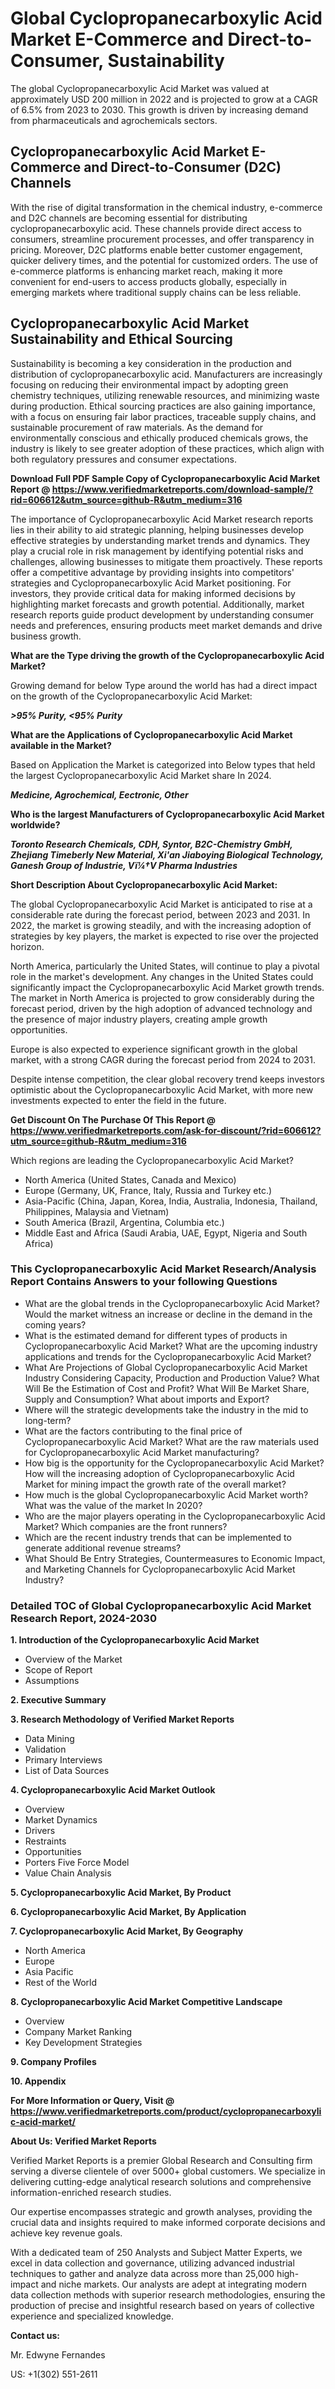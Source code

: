 <h1>Global Cyclopropanecarboxylic Acid Market E-Commerce and Direct-to-Consumer, Sustainability</h1><p class=""><p>The global Cyclopropanecarboxylic Acid Market was valued at approximately USD 200 million in 2022 and is projected to grow at a CAGR of 6.5% from 2023 to 2030. This growth is driven by increasing demand from pharmaceuticals and agrochemicals sectors.</p><h2>Cyclopropanecarboxylic Acid Market E-Commerce and Direct-to-Consumer (D2C) Channels</h2><p>With the rise of digital transformation in the chemical industry, e-commerce and D2C channels are becoming essential for distributing cyclopropanecarboxylic acid. These channels provide direct access to consumers, streamline procurement processes, and offer transparency in pricing. Moreover, D2C platforms enable better customer engagement, quicker delivery times, and the potential for customized orders. The use of e-commerce platforms is enhancing market reach, making it more convenient for end-users to access products globally, especially in emerging markets where traditional supply chains can be less reliable.</p><h2>Cyclopropanecarboxylic Acid Market Sustainability and Ethical Sourcing</h2><p>Sustainability is becoming a key consideration in the production and distribution of cyclopropanecarboxylic acid. Manufacturers are increasingly focusing on reducing their environmental impact by adopting green chemistry techniques, utilizing renewable resources, and minimizing waste during production. Ethical sourcing practices are also gaining importance, with a focus on ensuring fair labor practices, traceable supply chains, and sustainable procurement of raw materials. As the demand for environmentally conscious and ethically produced chemicals grows, the industry is likely to see greater adoption of these practices, which align with both regulatory pressures and consumer expectations.</p></p><p class=""><strong>Download Full PDF Sample Copy of Cyclopropanecarboxylic Acid Market Report @ <a href="https://www.verifiedmarketreports.com/download-sample/?rid=606612&utm_source=github-R&utm_medium=316" target="_blank">https://www.verifiedmarketreports.com/download-sample/?rid=606612&utm_source=github-R&utm_medium=316</a></strong></p><p>The importance of&nbsp;Cyclopropanecarboxylic Acid Market research reports lies in their ability to aid strategic planning, helping businesses develop effective strategies by understanding market trends and dynamics. They play a crucial role in risk management by identifying potential risks and challenges, allowing businesses to mitigate them proactively. These reports offer a competitive advantage by providing insights into competitors' strategies and Cyclopropanecarboxylic Acid Market positioning. For investors, they provide critical data for making informed decisions by highlighting market forecasts and growth potential. Additionally, market research reports guide product development by understanding consumer needs and preferences, ensuring products meet market demands and drive business growth.</p><p><strong>What are the&nbsp;Type driving the growth of the Cyclopropanecarboxylic Acid Market?</strong></p><p id="" class="">Growing demand for below Type around the world has had a direct impact on the growth of the Cyclopropanecarboxylic Acid Market:</p><p class=""><em><strong>>95% Purity, <95% Purity</strong></em></p><p class=""><strong>What are the&nbsp;Applications&nbsp;of Cyclopropanecarboxylic Acid Market available in the Market?</strong></p><p id="" class="">Based on Application the Market is categorized into Below types that held the largest Cyclopropanecarboxylic Acid Market share In 2024.</p><p class=""><em><strong>Medicine, Agrochemical, Eectronic, Other</strong></em></p><p class=""><strong>Who is the largest Manufacturers of Cyclopropanecarboxylic Acid Market worldwide?</strong></p><p><em><strong>Toronto Research Chemicals, CDH, Syntor, B2C-Chemistry GmbH, Zhejiang Timeberly New Material, Xi'an Jiaboying Biological Technology, Ganesh Group of Industrie, Vï¼†V Pharma Industries</strong></em></p><p id="" class=""><strong>Short Description About Cyclopropanecarboxylic Acid Market:</strong></p><p>The global Cyclopropanecarboxylic Acid Market is anticipated to rise at a considerable rate during the forecast period, between 2023 and 2031. In 2022, the market is growing steadily, and with the increasing adoption of strategies by key players, the market is expected to rise over the projected horizon.</p><p>North America, particularly the United States, will continue to play a pivotal role in the market's development. Any changes in the United States could significantly impact the Cyclopropanecarboxylic Acid Market growth trends. The market in North America is projected to grow considerably during the forecast period, driven by the high adoption of advanced technology and the presence of major industry players, creating ample growth opportunities.</p><p>Europe is also expected to experience significant growth in the global market, with a strong CAGR during the forecast period from 2024 to 2031.</p><p>Despite intense competition, the clear global recovery trend keeps investors optimistic about the Cyclopropanecarboxylic Acid Market, with more new investments expected to enter the field in the future.</p><p id="" class=""><strong>Get Discount On The Purchase Of This Report @ <a href="https://www.verifiedmarketreports.com/ask-for-discount/?rid=606612?utm_source=github-R&utm_medium=316" target="_blank">https://www.verifiedmarketreports.com/ask-for-discount/?rid=606612?utm_source=github-R&utm_medium=316</a></strong></p><p class="">Which regions are leading the Cyclopropanecarboxylic Acid Market?</p><ul><li>North America (United States, Canada and Mexico)</li><li>Europe (Germany, UK, France, Italy, Russia and Turkey etc.)</li><li>Asia-Pacific (China, Japan, Korea, India, Australia, Indonesia, Thailand, Philippines, Malaysia and Vietnam)</li><li>South America (Brazil, Argentina, Columbia etc.)</li><li>Middle East and Africa (Saudi Arabia, UAE, Egypt, Nigeria and South Africa)</li></ul><h3 id="" class="">This Cyclopropanecarboxylic Acid Market Research/Analysis Report Contains Answers to your following Questions</h3><ul><li>What are the global trends in the Cyclopropanecarboxylic Acid Market? Would the market witness an increase or decline in the demand in the coming years?</li><li>What is the estimated demand for different types of products in Cyclopropanecarboxylic Acid Market? What are the upcoming industry applications and trends for the Cyclopropanecarboxylic Acid Market?</li><li>What Are Projections of Global Cyclopropanecarboxylic Acid Market Industry Considering Capacity, Production and Production Value? What Will Be the Estimation of Cost and Profit? What Will Be Market Share, Supply and Consumption? What about imports and Export?</li><li>Where will the strategic developments take the industry in the mid to long-term?</li><li>What are the factors contributing to the final price of Cyclopropanecarboxylic Acid Market? What are the raw materials used for Cyclopropanecarboxylic Acid Market manufacturing?</li><li>How big is the opportunity for the Cyclopropanecarboxylic Acid Market? How will the increasing adoption of Cyclopropanecarboxylic Acid Market for mining impact the growth rate of the overall market?</li><li>How much is the global Cyclopropanecarboxylic Acid Market worth? What was the value of the market In 2020?</li><li>Who are the major players operating in the Cyclopropanecarboxylic Acid Market? Which companies are the front runners?</li><li>Which are the recent industry trends that can be implemented to generate additional revenue streams?</li><li>What Should Be Entry Strategies, Countermeasures to Economic Impact, and Marketing Channels for Cyclopropanecarboxylic Acid Market Industry?</li></ul><h3 id="" class="">Detailed TOC of Global Cyclopropanecarboxylic Acid Market Research Report, 2024-2030</h3><p id="" class=""><strong>1. Introduction of the Cyclopropanecarboxylic Acid Market</strong></p><ul><li>Overview of the Market</li><li>Scope of Report</li><li>Assumptions</li></ul><p id="" class=""><strong>2. Executive Summary</strong></p><p id="" class=""><strong>3. Research Methodology of Verified Market Reports</strong></p><ul><li>Data Mining</li><li>Validation</li><li>Primary Interviews</li><li>List of Data Sources</li></ul><p id="" class=""><strong>4. Cyclopropanecarboxylic Acid Market Outlook</strong></p><ul><li>Overview</li><li>Market Dynamics</li><li>Drivers</li><li>Restraints</li><li>Opportunities</li><li>Porters Five Force Model</li><li>Value Chain Analysis</li></ul><p id="" class=""><strong>5. Cyclopropanecarboxylic Acid Market, By Product</strong></p><p id="" class=""><strong>6. Cyclopropanecarboxylic Acid Market, By Application</strong></p><p id="" class=""><strong>7. Cyclopropanecarboxylic Acid Market, By Geography</strong></p><ul><li>North America</li><li>Europe</li><li>Asia Pacific</li><li>Rest of the World</li></ul><p id="" class=""><strong>8. Cyclopropanecarboxylic Acid Market Competitive Landscape</strong></p><ul><li>Overview</li><li>Company Market Ranking</li><li>Key Development Strategies</li></ul><p id="" class=""><strong>9. Company Profiles</strong></p><p id="" class=""><strong>10. Appendix</strong></p><p id="" class=""><strong>For More Information or Query, Visit @ <a href="https://www.verifiedmarketreports.com/product/cyclopropanecarboxylic-acid-market/" target="_blank">https://www.verifiedmarketreports.com/product/cyclopropanecarboxylic-acid-market/</a></strong></p><p id="" class=""><strong>About Us: Verified Market Reports</strong></p><p id="" class="">Verified Market Reports is a premier Global Research and Consulting firm serving a diverse clientele of over 5000+ global customers. We specialize in delivering cutting-edge analytical research solutions and comprehensive information-enriched research studies.</p><p id="" class="">Our expertise encompasses strategic and growth analyses, providing the crucial data and insights required to make informed corporate decisions and achieve key revenue goals.</p><p id="" class="">With a dedicated team of 250 Analysts and Subject Matter Experts, we excel in data collection and governance, utilizing advanced industrial techniques to gather and analyze data across more than 25,000 high-impact and niche markets. Our analysts are adept at integrating modern data collection methods with superior research methodologies, ensuring the production of precise and insightful research based on years of collective experience and specialized knowledge.</p><p id="" class=""><strong>Contact us:</strong></p><p id="" class="">Mr. Edwyne Fernandes</p><p id="" class="">US: +1(302) 551-2611</p>